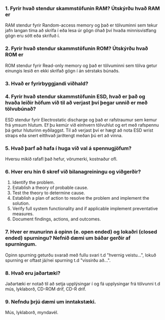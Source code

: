 ### 1. Fyrir hvað stendur skammstöfunin RAM? Útskýrðu hvað RAM er

RAM stendur fyrir Random-access memory og það er tölvuminni sem tekur jafn langan tíma að skrifa í eða lesa úr gögn óhað því hvaða minnisvistfang gögn eru sótt eða skrifuð í.

### 2. Fyrir hvað stendur skammstöfunin ROM? Útskýrðu hvað ROM er

ROM stendur fyrir Read-only memory og það er tölvuminni sem tölva getur einungis lesið en ekki skrifað gögn í án sérstaks búnaðs.

### 3. Hvað er fyrirbyggjandi viðhald?

### 4. Fyrir hvað stendur skammstöfunin ESD, hvað er það og hvaða leiðir höfum við til að verjast því þegar unnið er með tölvubúnað?

ESD stendur fyrir Electrostatic discharge og það er rafstraumur sem kemur frá ymsum hlutum. Ef þu kemúr við einhvern tölvuhlut og ert með rafspennu þá getur hluturinn eyðilaggst. Til að verjast því er hægt að nota ESD wrist straps eða snert eitthvað jarðtengt meðan þú ert að vinna.

### 5. Hvað þarf að hafa í huga við val á spennugjöfum?

Hversu mikið rafafl það hefur, vörumerki, kostnaður ofl.

### 6. Hver eru hin 6 skref við bilanagreiningu og viðgerðir?

1. Identify the problem.
2. Establish a theory of probable cause.
3. Test the theory to determine cause.
4. Establish a plan of action to resolve the problem and implement the solution.
5. Verify full system functionality and if applicable implement preventative measures.
6. Document findings, actions, and outcomes.

### 7. Hver er munurinn á opinn (e. open ended) og lokaðri (closed ended) spurningu? Nefnið dæmi um báðar gerðir af spurningum.

Opinn spurning geturðu svarað með fullu svari t.d "hvernig veistu...", lokuð spurning er oftast já/nei spurning t.d "vissirðu að...".

### 8. Hvað eru jaðartæki?

Jaðartæki er notað til að setja upplýsingar í og fá upplysingar frá tölvunni t.d mús, lyklaborð, CD-ROM drif, CD-R drif.

### 9. Nefndu þrjú dæmi um inntakstæki.

Mús, lyklaborð, myndavél.
